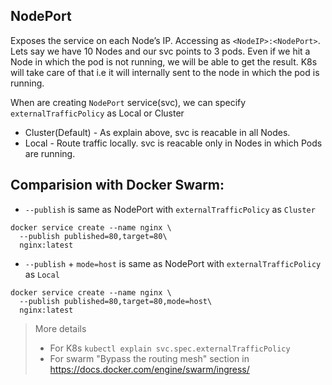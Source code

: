 ## NodePort
  Exposes the service on each Node’s IP. Accessing as `<NodeIP>:<NodePort>`. Lets say we have 10 Nodes and our svc points to 3 pods. Even if we hit a Node in which the pod is not running, we will be able to get the result. K8s will take care of that i.e it will internally sent to the node in which the pod is running.

When are creating `NodePort` service(svc), we can specify `externalTrafficPolicy` as Local or Cluster

- Cluster(Default) - As explain above, svc is reacable in all Nodes.
- Local - Route traffic locally. svc is reacable only in Nodes in which Pods are running.

## Comparision with Docker Swarm:
- `--publish` is same as NodePort with `externalTrafficPolicy` as `Cluster`
```
docker service create --name nginx \
  --publish published=80,target=80\
  nginx:latest
```
- `--publish` + `mode=host` is same as NodePort with `externalTrafficPolicy` as `Local`
```
docker service create --name nginx \
  --publish published=80,target=80,mode=host\
  nginx:latest
```


>   More details 
>    - For K8s `kubectl explain svc.spec.externalTrafficPolicy`
>    - For swarm "Bypass the routing mesh" section in https://docs.docker.com/engine/swarm/ingress/